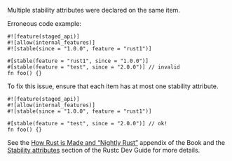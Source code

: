 Multiple stability attributes were declared on the same item.

Erroneous code example:

```compile_fail,E0544
#![feature(staged_api)]
#![allow(internal_features)]
#![stable(since = "1.0.0", feature = "rust1")]

#[stable(feature = "rust1", since = "1.0.0")]
#[stable(feature = "test", since = "2.0.0")] // invalid
fn foo() {}
```

To fix this issue, ensure that each item has at most one stability attribute.

```
#![feature(staged_api)]
#![allow(internal_features)]
#![stable(since = "1.0.0", feature = "rust1")]

#[stable(feature = "test", since = "2.0.0")] // ok!
fn foo() {}
```

See the [How Rust is Made and “Nightly Rust”][how-rust-made-nightly] appendix
of the Book and the [Stability attributes][stability-attributes] section of the
Rustc Dev Guide for more details.

[how-rust-made-nightly]: https://doc.rust-lang.org/book/appendix-07-nightly-rust.html
[stability-attributes]: https://rustc-dev-guide.rust-lang.org/stability.html
